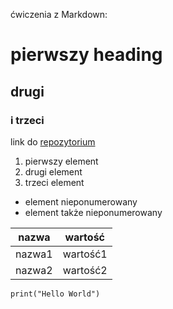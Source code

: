ćwiczenia z Markdown:

# pierwszy heading
## drugi
### i trzeci
link do [repozytorium](https://github.com/mdziaro/wdi)
1. pierwszy element
2. drugi element
3. trzeci element
- element nieponumerowany
- element także nieponumerowany

|nazwa |wartość|
|------|-------|
|nazwa1|wartość1|
|nazwa2|wartość2|

```
print("Hello World")
```
